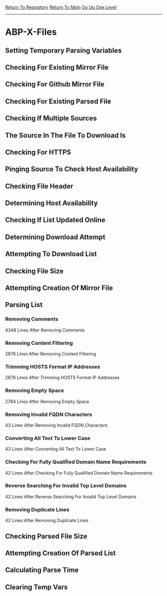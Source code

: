 [Return To Repository](https://github.com/deathbybandaid/piholeparser/)
[Return To Main](https://github.com/deathbybandaid/piholeparser/blob/master/RecentRunLogs/Mainlog.md)
[Go Up One Level](https://github.com/deathbybandaid/piholeparser/blob/master/RecentRunLogs/TopLevelScripts/30-Processing-Blacklists.md)
____________________________________
# ABP-X-Files
## Setting Temporary Parsing Variables
## Checking For Existing Mirror File
## Checking For Github Mirror File
## Checking For Existing Parsed File
## Checking If Multiple Sources
## The Source In The File To Download Is
## Checking For HTTPS
## Pinging Source To Check Host Availability
## Checking File Header
## Determining Host Availability
## Checking If List Updated Online
## Determining Download Attempt
## Attempting To Download List
## Checking File Size
## Attempting Creation Of Mirror File
## Parsing List
### Removing Comments
4348 Lines After Removing Comments
### Removing Content Filtering
2878 Lines After Removing Content Filtering
### Trimming HOSTS Format IP Addresses
2878 Lines After Trimming HOSTS Format IP Addresses
### Removing Empty Space
2784 Lines After Removing Empty Space
### Removing Invalid FQDN Characters
43 Lines After Removing Invalid FQDN Characters
### Converting All Text To Lower Case
43 Lines After Converting All Text To Lower Case
### Checking For Fully Qualified Domain Name Requirements
42 Lines After Checking For Fully Qualified Domain Name Requirements
### Reverse Searching For Invalid Top Level Domains
42 Lines After Reverse Searching For Invalid Top Level Domains
### Removing Duplicate Lines
42 Lines After Removing Duplicate Lines
## Checking Parsed File Size
## Attempting Creation Of Parsed List
## Calculating Parse Time
## Clearing Temp Vars
